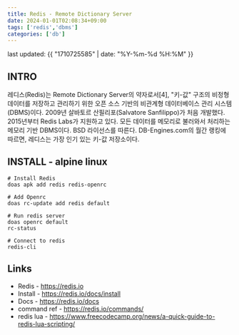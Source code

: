 ```yaml
---
title: Redis - Remote Dictionary Server
date: 2024-01-01T02:08:34+09:00
tags: ['redis','dbms']
categories: ['db']
---
```

last updated: {{ "1710725585" | date: "%Y-%m-%d %H:%M" }}

## INTRO

레디스(Redis)는 Remote Dictionary Server의 약자로서[4], "키-값" 구조의 비정형 데이터를 저장하고 관리하기 위한 오픈 소스 기반의 비관계형 데이터베이스 관리 시스템(DBMS)이다. 2009년 살바토르 산필리포(Salvatore Sanfilippo)가 처음 개발했다. 2015년부터 Redis Labs가 지원하고 있다. 모든 데이터를 메모리로 불러와서 처리하는 메모리 기반 DBMS이다. BSD 라이선스를 따른다. DB-Engines.com의 월간 랭킹에 따르면, 레디스는 가장 인기 있는 키-값 저장소이다.

## INSTALL - alpine linux

```console
# Install Redis
doas apk add redis redis-openrc

# Add Openrc 
doas rc-update add redis default

# Run redis server
doas openrc default
rc-status

# Connect to redis
redis-cli
```

## Links

* Redis - <https://redis.io>
* Install - <https://redis.io/docs/install>
* Docs - <https://redis.io/docs>
* command ref - <https://redis.io/commands/>
* redis lua - <https://www.freecodecamp.org/news/a-quick-guide-to-redis-lua-scripting/>
